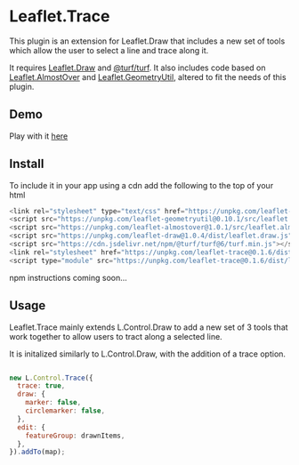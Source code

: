 # Leaflet.Trace

This plugin is an extension for Leaflet.Draw that includes a new set of tools which allow the user to select a line and trace along it.

It requires [Leaflet.Draw](https://github.com/Leaflet/Leaflet.draw) and [@turf/turf](https://github.com/Turfjs/turf). It also includes code based on [Leaflet.AlmostOver](https://github.com/makinacorpus/Leaflet.AlmostOver) and [Leaflet.GeometryUtil](https://github.com/makinacorpus/Leaflet.GeometryUtil/), altered to fit the needs of this plugin.

## Demo
Play with it [here](https://agilvarry.github.io/Leaflet.trace/)

## Install
To include it in your app using a cdn add the following to the top of your html
```js
<link rel="stylesheet" type="text/css" href="https://unpkg.com/leaflet-draw@1.0.4/dist/leaflet.draw-src.css" />
<script src="https://unpkg.com/leaflet-geometryutil@0.10.1/src/leaflet.geometryutil.js"></script>
<script src="https://unpkg.com/leaflet-almostover@1.0.1/src/leaflet.almostover.js"></script>
<script src="https://unpkg.com/leaflet-draw@1.0.4/dist/leaflet.draw.js"></script> 
<script src="https://cdn.jsdelivr.net/npm/@turf/turf@6/turf.min.js"></script>
<link rel="stylesheet" href="https://unpkg.com/leaflet-trace@0.1.6/dist/leaflet.trace.css" />
<script type="module" src="https://unpkg.com/leaflet-trace@0.1.6/dist/leaflet.trace.js"></script>
```
npm instructions coming soon...

## Usage
Leaflet.Trace mainly extends L.Control.Draw to add a new set of 3 tools that work together to allow users to tract along a selected line. 

It is initalized similarly to L.Control.Draw, with the addition of a trace option.

```javascript

new L.Control.Trace({
  trace: true,
  draw: {
    marker: false,
    circlemarker: false,
  },
  edit: {
    featureGroup: drawnItems,
  },
}).addTo(map);

```

